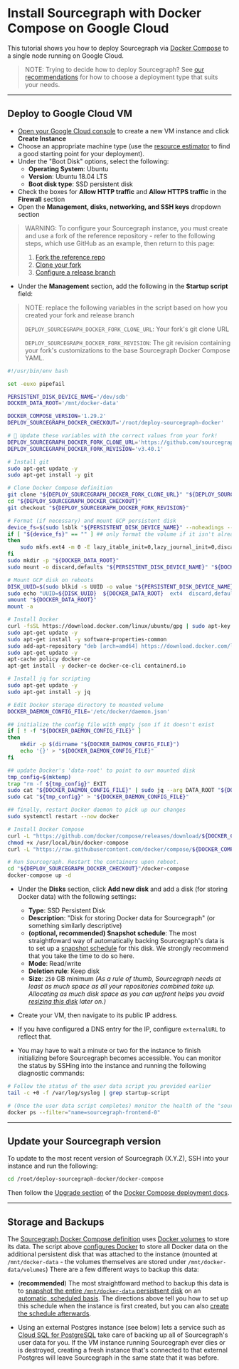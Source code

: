 # Install Sourcegraph with Docker Compose on Google Cloud

This tutorial shows you how to deploy Sourcegraph via [Docker Compose](https://docs.docker.com/compose/) to a single node running on Google Cloud.

> NOTE: Trying to decide how to deploy Sourcegraph? See [our recommendations](../index.md) for how to choose a deployment type that suits your needs.

---

## Deploy to Google Cloud VM

* [Open your Google Cloud console](https://console.cloud.google.com/compute/instances) to create a new VM instance and click **Create Instance**
* Choose an appropriate machine type (use the [resource estimator](../resource_estimator.md) to find a good starting point for your deployment).
* Under the "Boot Disk" options, select the following:
  * **Operating System**: Ubuntu
  * **Version**: Ubuntu 18.04 LTS
  * **Boot disk type**: SSD persistent disk
* Check the boxes for **Allow HTTP traffic** and **Allow HTTPS traffic** in the **Firewall** section
* Open the **Management, disks, networking, and SSH keys** dropdown section

> WARNING: To configure your Sourcegraph instance, you must create and use a fork of the reference repository - refer to the following steps, which use GitHub as an example, then return to this page:
>
>  1. [Fork the reference repo](index.md#fork-the-sourcegraph-reference-repository)
>  2. [Clone your fork](index.md#clone-your-fork)
>  3. [Configure a release branch](index.md#configure-a-release-branch)

* Under the **Management** section, add the following in the **Startup script** field:

> NOTE: replace the following variables in the script based on how you created your fork and release branch
>
> `DEPLOY_SOURCEGRAPH_DOCKER_FORK_CLONE_URL`: Your fork's git clone URL
>
> `DEPLOY_SOURCEGRAPH_DOCKER_FORK_REVISION`: The git revision containing your fork's customizations to the base Sourcegraph Docker Compose YAML. 

```bash
#!/usr/bin/env bash

set -euxo pipefail

PERSISTENT_DISK_DEVICE_NAME='/dev/sdb'
DOCKER_DATA_ROOT='/mnt/docker-data'

DOCKER_COMPOSE_VERSION='1.29.2'
DEPLOY_SOURCEGRAPH_DOCKER_CHECKOUT='/root/deploy-sourcegraph-docker'

# 🚨 Update these variables with the correct values from your fork!
DEPLOY_SOURCEGRAPH_DOCKER_FORK_CLONE_URL='https://github.com/sourcegraph/deploy-sourcegraph-docker.git'
DEPLOY_SOURCEGRAPH_DOCKER_FORK_REVISION='v3.40.1'

# Install git
sudo apt-get update -y
sudo apt-get install -y git

# Clone Docker Compose definition
git clone "${DEPLOY_SOURCEGRAPH_DOCKER_FORK_CLONE_URL}" "${DEPLOY_SOURCEGRAPH_DOCKER_CHECKOUT}"
cd "${DEPLOY_SOURCEGRAPH_DOCKER_CHECKOUT}"
git checkout "${DEPLOY_SOURCEGRAPH_DOCKER_FORK_REVISION}"

# Format (if necessary) and mount GCP persistent disk
device_fs=$(sudo lsblk "${PERSISTENT_DISK_DEVICE_NAME}" --noheadings --output fsType)
if [ "${device_fs}" == "" ] ## only format the volume if it isn't already formatted
then
    sudo mkfs.ext4 -m 0 -E lazy_itable_init=0,lazy_journal_init=0,discard "${PERSISTENT_DISK_DEVICE_NAME}"
fi
sudo mkdir -p "${DOCKER_DATA_ROOT}"
sudo mount -o discard,defaults "${PERSISTENT_DISK_DEVICE_NAME}" "${DOCKER_DATA_ROOT}"

# Mount GCP disk on reboots
DISK_UUID=$(sudo blkid -s UUID -o value "${PERSISTENT_DISK_DEVICE_NAME}")
sudo echo "UUID=${DISK_UUID}  ${DOCKER_DATA_ROOT}  ext4  discard,defaults,nofail  0  2" >> '/etc/fstab'
umount "${DOCKER_DATA_ROOT}"
mount -a

# Install Docker
curl -fsSL https://download.docker.com/linux/ubuntu/gpg | sudo apt-key add -
sudo apt-get update -y
sudo apt-get install -y software-properties-common
sudo add-apt-repository "deb [arch=amd64] https://download.docker.com/linux/ubuntu $(lsb_release -cs) stable"
sudo apt-get update -y
apt-cache policy docker-ce
apt-get install -y docker-ce docker-ce-cli containerd.io

# Install jq for scripting
sudo apt-get update -y
sudo apt-get install -y jq

# Edit Docker storage directory to mounted volume
DOCKER_DAEMON_CONFIG_FILE='/etc/docker/daemon.json'

## initialize the config file with empty json if it doesn't exist
if [ ! -f "${DOCKER_DAEMON_CONFIG_FILE}" ]
then
    mkdir -p $(dirname "${DOCKER_DAEMON_CONFIG_FILE}")
    echo '{}' > "${DOCKER_DAEMON_CONFIG_FILE}"
fi

## update Docker's 'data-root' to point to our mounted disk
tmp_config=$(mktemp)
trap "rm -f ${tmp_config}" EXIT
sudo cat "${DOCKER_DAEMON_CONFIG_FILE}" | sudo jq --arg DATA_ROOT "${DOCKER_DATA_ROOT}" '.["data-root"]=$DATA_ROOT' > "${tmp_config}"
sudo cat "${tmp_config}" > "${DOCKER_DAEMON_CONFIG_FILE}"

## finally, restart Docker daemon to pick up our changes
sudo systemctl restart --now docker

# Install Docker Compose
curl -L "https://github.com/docker/compose/releases/download/${DOCKER_COMPOSE_VERSION}/docker-compose-$(uname -s)-$(uname -m)" -o /usr/local/bin/docker-compose
chmod +x /usr/local/bin/docker-compose
curl -L "https://raw.githubusercontent.com/docker/compose/${DOCKER_COMPOSE_VERSION}/contrib/completion/bash/docker-compose" -o /etc/bash_completion.d/docker-compose

# Run Sourcegraph. Restart the containers upon reboot.
cd "${DEPLOY_SOURCEGRAPH_DOCKER_CHECKOUT}"/docker-compose
docker-compose up -d
```

* Under the **Disks** section, click **Add new disk**  and add a disk (for storing Docker data) with the following settings:
  * **Type**: SSD Persistent Disk
  * **Description**: "Disk for storing Docker data for Sourcegraph" (or something similarly descriptive)
  * **(optional, recommended) Snapshot schedule**: The most straightfoward way of automatically backing Sourcegraph's data is to set up a [snapshot schedule](https://cloud.google.com/compute/docs/disks/scheduled-snapshots) for this disk. We strongly recommend that you take the time to do so here.
  * **Mode**: Read/write
  * **Deletion rule**: Keep disk
  * **Size**: `250` GB minimum *(As a rule of thumb, Sourcegraph needs at least as much space as all your repositories combined take up. Allocating as much disk space as you can upfront helps you avoid [resizing this disk](https://cloud.google.com/compute/docs/disks/add-persistent-disk#resize_pd) later on.)*

* Create your VM, then navigate to its public IP address.
* If you have configured a DNS entry for the IP, configure `externalURL` to reflect that.
* You may have to wait a minute or two for the instance to finish initializing before Sourcegraph becomes accessible. You can monitor the status by SSHing into the instance and running the following diagnostic commands:

```bash
# Follow the status of the user data script you provided earlier
tail -c +0 -f /var/log/syslog | grep startup-script

# (Once the user data script completes) monitor the health of the "sourcegraph-frontend" container
docker ps --filter="name=sourcegraph-frontend-0"
```

---

## Update your Sourcegraph version

To update to the most recent version of Sourcegraph (X.Y.Z), SSH into your instance and run the following:

```bash
cd /root/deploy-sourcegraph-docker/docker-compose
```

Then follow the [Upgrade section](index.md#upgrade) of the [Docker Compose deployment docs](index.md).

---

## Storage and Backups

The [Sourcegraph Docker Compose definition](https://github.com/sourcegraph/deploy-sourcegraph-docker/blob/master/docker-compose/docker-compose.yaml) uses [Docker volumes](https://docs.docker.com/storage/volumes/) to store its data. The script above [configures Docker](https://docs.docker.com/engine/reference/commandline/dockerd/#daemon-configuration-file) to store all Docker data on the additional persistent disk that was attached to the instance (mounted at `/mnt/docker-data` - the volumes themselves are stored under `/mnt/docker-data/volumes`) There are a few different ways to backup this data:

* (**recommended**) The most straightfoward method to backup this data is to [snapshot the entire `/mnt/docker-data` persistsent disk](https://cloud.google.com/compute/docs/disks/create-snapshots) on an [automatic, scheduled basis](https://cloud.google.com/compute/docs/disks/scheduled-snapshots). The directions above tell you how to set up this schedule when the instance is first created, but you can also [create the schedule afterwards](https://cloud.google.com/compute/docs/disks/scheduled-snapshots).

* Using an external Postgres instance (see below) lets a service such as [Cloud SQL for PostgreSQL](https://cloud.google.com/sql/docs/postgres/) take care of backing up all of Sourcegraph's user data for you. If the VM instance running Sourcegraph ever dies or is destroyed, creating a fresh instance that's connected to that external Postgres will leave Sourcegraph in the same state that it was before.
